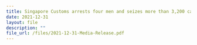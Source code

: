 ```yaml
---
title: Singapore Customs arrests four men and seizes more than 3,200 cartons of duty-unpaid cigarettes
date: 2021-12-31
layout: file
description: ""
file_url: /files/2021-12-31-Media-Release.pdf
---
```

